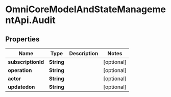# OmniCoreModelAndStateManagementApi.Audit

## Properties

Name | Type | Description | Notes
------------ | ------------- | ------------- | -------------
**subscriptionId** | **String** |  | [optional] 
**operation** | **String** |  | [optional] 
**actor** | **String** |  | [optional] 
**updatedon** | **String** |  | [optional] 


